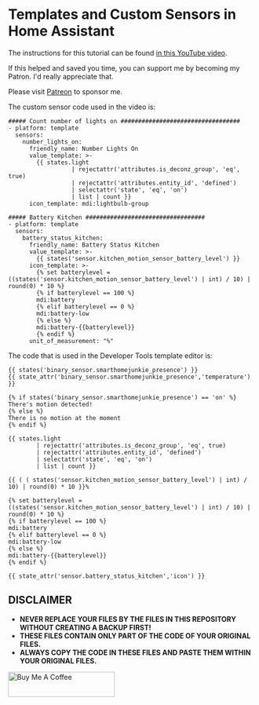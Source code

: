 # Templates and Custom Sensors in Home Assistant

The instructions for this tutorial can be found [in this YouTube video](https://youtu.be/cdz32TLu_gw).

If this helped and saved you time, you can support me by becoming my Patron. I'd really appreciate that.

Please visit [Patreon](https://www.patreon.com/smarthomejunkie) to sponsor me.

The custom sensor code used in the video is:
 

	##### Count number of lights on ##################################
	- platform: template
	  sensors:
	    number_lights_on:
	      friendly_name: Number Lights On
	      value_template: >-
	        {{ states.light 
	                  | rejectattr('attributes.is_deconz_group', 'eq', true)
	                  | rejectattr('attributes.entity_id', 'defined') 
	                  | selectattr('state', 'eq', 'on')
	                  | list | count }}
	      icon_template: mdi:lightbulb-group

	##### Battery Kitchen ##################################
	- platform: template
	  sensors:
	    battery_status_kitchen:
	      friendly_name: Battery Status Kitchen
	      value_template: >-
	        {{ states('sensor.kitchen_motion_sensor_battery_level') }}
	      icon_template: >-
			{% set batterylevel = ((states('sensor.kitchen_motion_sensor_battery_level') | int) / 10) | round(0) * 10 %}
			{% if batterylevel == 100 %}
			mdi:battery
			{% elif batterylevel == 0 %}
			mdi:battery-low
			{% else %}
			mdi:battery-{{batterylevel}}
			{% endif %}
	      unit_of_measurement: "%"

The code that is used in the Developer Tools template editor is:

	{{ states('binary_sensor.smarthomejunkie_presence') }}
	{{ state_attr('binary_sensor.smarthomejunkie_presence','temperature') }}

	{% if states('binary_sensor.smarthomejunkie_presence') == 'on' %}
	There's motion detected!
	{% else %}
	There is no motion at the moment
	{% endif %}

	{{ states.light 
			| rejectattr('attributes.is_deconz_group', 'eq', true)
			| rejectattr('attributes.entity_id', 'defined') 
			| selectattr('state', 'eq', 'on')
			| list | count }}

	{{ ( ( states('sensor.kitchen_motion_sensor_battery_level') | int) / 10) | round(0) * 10 }}%

	{% set batterylevel = ((states('sensor.kitchen_motion_sensor_battery_level') | int) / 10) | round(0) * 10 %}
	{% if batterylevel == 100 %}
	mdi:battery
	{% elif batterylevel == 0 %}
	mdi:battery-low
	{% else %}
	mdi:battery-{{batterylevel}}
	{% endif %}

	{{ state_attr('sensor.battery_status_kitchen','icon') }}


## DISCLAIMER
* **NEVER REPLACE YOUR FILES BY THE FILES IN THIS REPOSITORY WITHOUT CREATING A BACKUP FIRST!**
* **THESE FILES CONTAIN ONLY PART OF THE CODE OF YOUR ORIGINAL FILES.**
* **ALWAYS COPY THE CODE IN THESE FILES AND PASTE THEM WITHIN YOUR ORIGINAL FILES.**

<a href="https://www.buymeacoffee.com/smarthomejunkie" target="_blank"><img src="https://cdn.buymeacoffee.com/buttons/default-blue.png" alt="Buy Me A Coffee" height="51" width="217" ></a>
